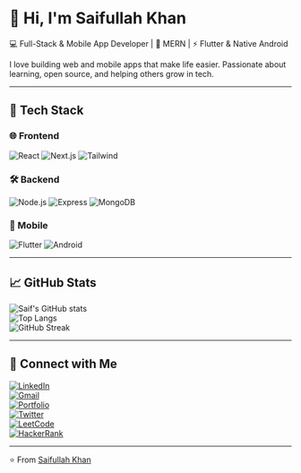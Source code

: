 # 👋 Hi, I'm Saifullah Khan  

💻 Full-Stack & Mobile App Developer | 🚀 MERN | ⚡ Flutter & Native Android  

I love building web and mobile apps that make life easier. Passionate about learning, open source, and helping others grow in tech.  

---

## 🚀 Tech Stack  
### 🌐 Frontend  
![React](https://img.shields.io/badge/React-20232A?style=for-the-badge&logo=react&logoColor=61DAFB) 
![Next.js](https://img.shields.io/badge/Next.js-000000?style=for-the-badge&logo=nextdotjs&logoColor=white) 
![Tailwind](https://img.shields.io/badge/Tailwind_CSS-38B2AC?style=for-the-badge&logo=tailwindcss&logoColor=white)  

### 🛠 Backend  
![Node.js](https://img.shields.io/badge/Node.js-339933?style=for-the-badge&logo=nodedotjs&logoColor=white) 
![Express](https://img.shields.io/badge/Express.js-404D59?style=for-the-badge) 
![MongoDB](https://img.shields.io/badge/MongoDB-4EA94B?style=for-the-badge&logo=mongodb&logoColor=white)  

### 📱 Mobile  
![Flutter](https://img.shields.io/badge/Flutter-02569B?style=for-the-badge&logo=flutter&logoColor=white) 
![Android](https://img.shields.io/badge/Android-3DDC84?style=for-the-badge&logo=android&logoColor=white)  

---

## 📈 GitHub Stats  
![Saif's GitHub stats](https://github-readme-stats.vercel.app/api?username=saif72437&show_icons=true&theme=radical)  
![Top Langs](https://github-readme-stats.vercel.app/api/top-langs/?username=saif72437&layout=compact&theme=radical)  
![GitHub Streak](https://streak-stats.demolab.com?user=saif72437&theme=radical&border_radius=5)  





---

## 🤝 Connect with Me  
[![LinkedIn](https://img.shields.io/badge/LinkedIn-0A66C2?style=for-the-badge&logo=linkedin&logoColor=white)](https://www.linkedin.com/in/saifullah-khan-4aa554231/)  
[![Gmail](https://img.shields.io/badge/Gmail-D14836?style=for-the-badge&logo=gmail&logoColor=white)](mailto:saifullahkhan.dev@gmail.com)  
[![Portfolio](https://img.shields.io/badge/Portfolio-000000?style=for-the-badge&logo=vercel&logoColor=white)](https://saifullahkhandev.vercel.app/)  
[![Twitter](https://img.shields.io/badge/Twitter-1DA1F2?style=for-the-badge&logo=twitter&logoColor=white)](https://x.com/Saif72437)  
[![LeetCode](https://img.shields.io/badge/LeetCode-FFA116?style=for-the-badge&logo=leetcode&logoColor=black)](https://leetcode.com/u/saifullahkhan72437/)  
[![HackerRank](https://img.shields.io/badge/HackerRank-2EC866?style=for-the-badge&logo=hackerrank&logoColor=white)](https://www.hackerrank.com/profile/saifullahkhan721)  

---
⭐️ From [Saifullah Khan](https://github.com/saif72437)
